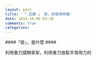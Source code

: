 ```yaml
---
layout: post
title: '「 記錄 」 掛，的使用時機'
date: 2014-10-08 03:30
comments: true
categories: 
---
```

####「掛」，是什麼 ####

利用重力撐開骨架，利用重力放鬆平常用力的